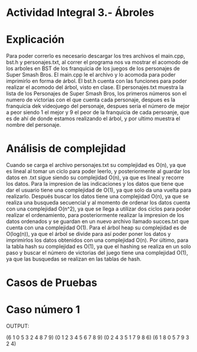# Actividad Integral 3.- Ábroles

# Explicación 

Para poder correrlo es necesario descargar los tres archivos el main.cpp, bst.h y personajes.txt, al correr el programa nos va mostrar el acomodo de los arboles en BST de los franquicia de los juegos de los personajes de Super Smash Bros.
El main.cpp le el archivo y lo acomoda para poder imprimirlo en forma de árbol.
El bst.h cuenta con las funciones para poder realizar el acomodo del árbol, visto en clase.
El personajes.txt muestra la lista de los Personajes de Super Smash Bros, los primeros números son el numero de victorias con el que cuenta cada personaje, despues es la franquicia dek videojuego del personaje, despues seria el número de mejor a peor siendo 1 el mejor y 9 el peor de la franquicia de cada persoanje, que es de ahí de donde estamos realizando el árbol, y por ultimo muestra el nombre del personaje.

# Análisis de complejidad

Cuando se carga el archivo personajes.txt su complejidad es O(n), ya que es lineal al tomar un ciclo para poder leerlo, y posteriormente al guardar los datos en .txt sigue siendo su complejidad O(n), ya que es lineal y recorre los datos. Para la impresion de las indicaciones y los datos que tiene que dar el usuario tiene una complejidad de O(1), ya que solo da una vuelta para realizarlo. Después buscar los datos tiene una complejidad O(n), ya que se realiza una busqueda secuencial y al momento de ordenar los datos cuenta con una complejidad O(n^2), ya que se llega a utilizar dos ciclos para poder realizar el ordenamiento, para posteriormente realizar la impresion de los datos ordenados y se guardan en un nuevo archivo llamado succes.txt que cuenta con una complejidad O(1). Para el árbol heap su complejidad es de O(log(n)), ya que el árbol se divide para así poder poner los datos y imprimirlos los datos obtenidos con una complejidad O(n). Por último, para la tabla hash su complejidad es O(1), ya que el hashing se realiza en un solo paso y buscar el número de victorias del juego tiene una complejidad O(1), ya que las busquedas se realizan en las tablas de hash.


# Casos de Pruebas

# Caso número 1

OUTPUT:

(6 1 0 5 3 2 4 8 7 9)
(0 1 2 3 4 5 6 7 8 9)
(0 2 4 3 5 1 7 9 8 6)
(6 1 8 0 5 7 9 3 2 4)
